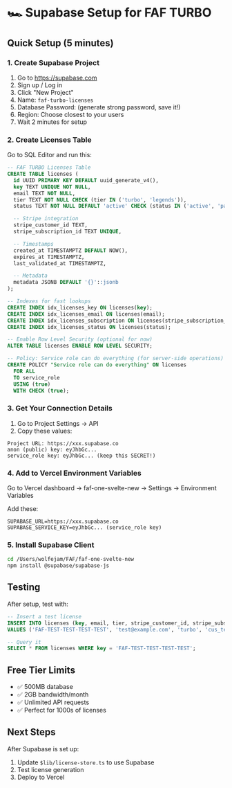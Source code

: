 # 🏎️ Supabase Setup for FAF TURBO

## Quick Setup (5 minutes)

### 1. Create Supabase Project
1. Go to https://supabase.com
2. Sign up / Log in
3. Click "New Project"
4. Name: `faf-turbo-licenses`
5. Database Password: (generate strong password, save it!)
6. Region: Choose closest to your users
7. Wait 2 minutes for setup

### 2. Create Licenses Table

Go to SQL Editor and run this:

```sql
-- FAF TURBO Licenses Table
CREATE TABLE licenses (
  id UUID PRIMARY KEY DEFAULT uuid_generate_v4(),
  key TEXT UNIQUE NOT NULL,
  email TEXT NOT NULL,
  tier TEXT NOT NULL CHECK (tier IN ('turbo', 'legends')),
  status TEXT NOT NULL DEFAULT 'active' CHECK (status IN ('active', 'past_due', 'canceled')),

  -- Stripe integration
  stripe_customer_id TEXT,
  stripe_subscription_id TEXT UNIQUE,

  -- Timestamps
  created_at TIMESTAMPTZ DEFAULT NOW(),
  expires_at TIMESTAMPTZ,
  last_validated_at TIMESTAMPTZ,

  -- Metadata
  metadata JSONB DEFAULT '{}'::jsonb
);

-- Indexes for fast lookups
CREATE INDEX idx_licenses_key ON licenses(key);
CREATE INDEX idx_licenses_email ON licenses(email);
CREATE INDEX idx_licenses_subscription ON licenses(stripe_subscription_id);
CREATE INDEX idx_licenses_status ON licenses(status);

-- Enable Row Level Security (optional for now)
ALTER TABLE licenses ENABLE ROW LEVEL SECURITY;

-- Policy: Service role can do everything (for server-side operations)
CREATE POLICY "Service role can do everything" ON licenses
  FOR ALL
  TO service_role
  USING (true)
  WITH CHECK (true);
```

### 3. Get Your Connection Details

1. Go to Project Settings → API
2. Copy these values:

```
Project URL: https://xxx.supabase.co
anon (public) key: eyJhbGc...
service_role key: eyJhbGc... (keep this SECRET!)
```

### 4. Add to Vercel Environment Variables

Go to Vercel dashboard → faf-one-svelte-new → Settings → Environment Variables

Add these:
```
SUPABASE_URL=https://xxx.supabase.co
SUPABASE_SERVICE_KEY=eyJhbGc... (service_role key)
```

### 5. Install Supabase Client

```bash
cd /Users/wolfejam/FAF/faf-one-svelte-new
npm install @supabase/supabase-js
```

## Testing

After setup, test with:

```sql
-- Insert a test license
INSERT INTO licenses (key, email, tier, stripe_customer_id, stripe_subscription_id)
VALUES ('FAF-TEST-TEST-TEST-TEST', 'test@example.com', 'turbo', 'cus_test', 'sub_test');

-- Query it
SELECT * FROM licenses WHERE key = 'FAF-TEST-TEST-TEST-TEST';
```

## Free Tier Limits

- ✅ 500MB database
- ✅ 2GB bandwidth/month
- ✅ Unlimited API requests
- ✅ Perfect for 1000s of licenses

## Next Steps

After Supabase is set up:
1. Update `$lib/license-store.ts` to use Supabase
2. Test license generation
3. Deploy to Vercel
